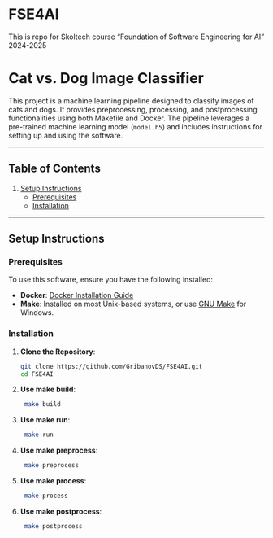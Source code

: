 # FSE4AI
This is repo for Skoltech course “Foundation of Software Engineering for AI” 2024-2025

# Cat vs. Dog Image Classifier

This project is a machine learning pipeline designed to classify images of cats and dogs. It provides preprocessing, processing, and postprocessing functionalities using both Makefile and Docker. The pipeline leverages a pre-trained machine learning model (`model.h5`) and includes instructions for setting up and using the software.

---

## Table of Contents

1. [Setup Instructions](#setup-instructions)
   - [Prerequisites](#prerequisites)
   - [Installation](#installation)

---

## Setup Instructions

### Prerequisites

To use this software, ensure you have the following installed:
- **Docker**: [Docker Installation Guide](https://docs.docker.com/get-docker/)
- **Make**: Installed on most Unix-based systems, or use [GNU Make](https://www.gnu.org/software/make/) for Windows.

### Installation

1. **Clone the Repository**:
   ```bash
   git clone https://github.com/GribanovDS/FSE4AI.git
   cd FSE4AI

2. **Use make build**:
   ```bash
    make build

3. **Use make run**:
   ```bash
    make run

4. **Use make preprocess**:
   ```bash
    make preprocess

5. **Use make process**:
   ```bash
    make process

6. **Use make postprocess**:
   ```bash
    make postprocess
